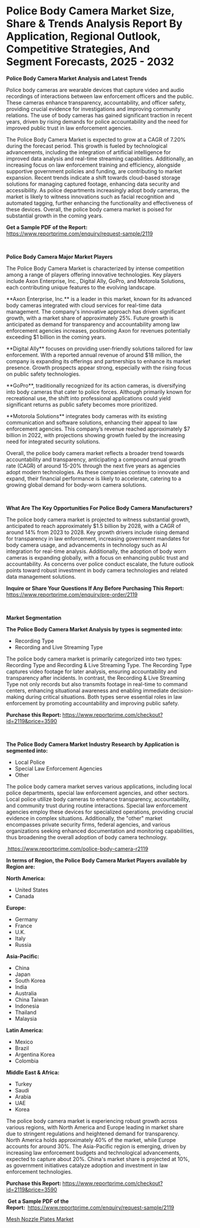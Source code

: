 <p><h1>Police Body Camera Market Size, Share & Trends Analysis Report By Application, Regional Outlook, Competitive Strategies, And Segment Forecasts, 2025 - 2032</h1></p><p><strong>Police Body Camera Market Analysis and Latest Trends</strong></p>
<p><p>Police body cameras are wearable devices that capture video and audio recordings of interactions between law enforcement officers and the public. These cameras enhance transparency, accountability, and officer safety, providing crucial evidence for investigations and improving community relations. The use of body cameras has gained significant traction in recent years, driven by rising demands for police accountability and the need for improved public trust in law enforcement agencies.</p><p>The Police Body Camera Market is expected to grow at a CAGR of 7.20% during the forecast period. This growth is fueled by technological advancements, including the integration of artificial intelligence for improved data analysis and real-time streaming capabilities. Additionally, an increasing focus on law enforcement training and efficiency, alongside supportive government policies and funding, are contributing to market expansion. Recent trends indicate a shift towards cloud-based storage solutions for managing captured footage, enhancing data security and accessibility. As police departments increasingly adopt body cameras, the market is likely to witness innovations such as facial recognition and automated tagging, further enhancing the functionality and effectiveness of these devices. Overall, the police body camera market is poised for substantial growth in the coming years.</p></p>
<p><strong>Get a Sample PDF of the Report:&nbsp;</strong> <a href="https://www.reportprime.com/enquiry/request-sample/2119?utm_campaign=2730&utm_medium=2&utm_source=Github&utm_content=ia&utm_term=18032025&utm_id=police-body-camera">https://www.reportprime.com/enquiry/request-sample/2119</a></p>
<p>&nbsp;</p>
<p><strong>Police Body Camera Major Market Players</strong></p>
<p><p>The Police Body Camera Market is characterized by intense competition among a range of players offering innovative technologies. Key players include Axon Enterprise, Inc., Digital Ally, GoPro, and Motorola Solutions, each contributing unique features to the evolving landscape.</p><p>**Axon Enterprise, Inc.** is a leader in this market, known for its advanced body cameras integrated with cloud services for real-time data management. The company's innovative approach has driven significant growth, with a market share of approximately 25%. Future growth is anticipated as demand for transparency and accountability among law enforcement agencies increases, positioning Axon for revenues potentially exceeding $1 billion in the coming years.</p><p>**Digital Ally** focuses on providing user-friendly solutions tailored for law enforcement. With a reported annual revenue of around $18 million, the company is expanding its offerings and partnerships to enhance its market presence. Growth prospects appear strong, especially with the rising focus on public safety technologies.</p><p>**GoPro**, traditionally recognized for its action cameras, is diversifying into body cameras that cater to police forces. Although primarily known for recreational use, the shift into professional applications could yield significant returns as public safety becomes more prioritized. </p><p>**Motorola Solutions** integrates body cameras with its existing communication and software solutions, enhancing their appeal to law enforcement agencies. This company’s revenue reached approximately $7 billion in 2022, with projections showing growth fueled by the increasing need for integrated security solutions. </p><p>Overall, the police body camera market reflects a broader trend towards accountability and transparency, anticipating a compound annual growth rate (CAGR) of around 15-20% through the next five years as agencies adopt modern technologies. As these companies continue to innovate and expand, their financial performance is likely to accelerate, catering to a growing global demand for body-worn camera solutions.</p></p>
<p>&nbsp;</p>
<p><strong>What Are The Key Opportunities For Police Body Camera Manufacturers?</strong></p>
<p><p>The police body camera market is projected to witness substantial growth, anticipated to reach approximately $1.5 billion by 2028, with a CAGR of around 14% from 2023 to 2028. Key growth drivers include rising demand for transparency in law enforcement, increasing government mandates for body camera usage, and advancements in technology such as AI integration for real-time analysis. Additionally, the adoption of body worn cameras is expanding globally, with a focus on enhancing public trust and accountability. As concerns over police conduct escalate, the future outlook points toward robust investment in body camera technologies and related data management solutions.</p></p>
<p><strong>Inquire or Share Your Questions If Any Before Purchasing This Report:</strong> <a href="https://www.reportprime.com/enquiry/pre-order/2119?utm_campaign=2730&utm_medium=2&utm_source=Github&utm_content=ia&utm_term=18032025&utm_id=police-body-camera">https://www.reportprime.com/enquiry/pre-order/2119</a></p>
<p>&nbsp;</p>
<p><strong>Market Segmentation</strong></p>
<p><strong>The Police Body Camera Market Analysis by types is segmented into:</strong></p>
<p><ul><li>Recording Type</li><li>Recording and Live Streaming Type</li></ul></p>
<p><p>The police body camera market is primarily categorized into two types: Recording Type and Recording & Live Streaming Type. The Recording Type captures video footage for later analysis, ensuring accountability and transparency after incidents. In contrast, the Recording & Live Streaming Type not only records but also transmits footage in real-time to command centers, enhancing situational awareness and enabling immediate decision-making during critical situations. Both types serve essential roles in law enforcement by promoting accountability and improving public safety.</p></p>
<p><strong>Purchase this Report:&nbsp;</strong><a href="https://www.reportprime.com/checkout?id=2119&price=3590&utm_campaign=2730&utm_medium=2&utm_source=Github&utm_content=ia&utm_term=18032025&utm_id=police-body-camera">https://www.reportprime.com/checkout?id=2119&price=3590</a></p>
<p>&nbsp;</p>
<p><strong>The Police Body Camera Market Industry Research by Application is segmented into:</strong></p>
<p><ul><li>Local Police</li><li>Special Law Enforcement Agencies</li><li>Other</li></ul></p>
<p><p>The police body camera market serves various applications, including local police departments, special law enforcement agencies, and other sectors. Local police utilize body cameras to enhance transparency, accountability, and community trust during routine interactions. Special law enforcement agencies employ these devices for specialized operations, providing crucial evidence in complex situations. Additionally, the "other" market encompasses private security firms, federal agencies, and various organizations seeking enhanced documentation and monitoring capabilities, thus broadening the overall adoption of body camera technology.</p></p>
<p><a href="https://www.reportprime.com/police-body-camera-r2119?utm_campaign=2730&utm_medium=2&utm_source=Github&utm_content=ia&utm_term=18032025&utm_id=police-body-camera">&nbsp;https://www.reportprime.com/police-body-camera-r2119</a></p>
<p><strong>In terms of Region, the Police Body Camera Market Players available by Region are:</strong></p>
<p>
    <p> <strong> North America: </strong>
        <ul>
            <li>United States</li>
            <li>Canada</li>
        </ul>
        </p> 
    <p> <strong> Europe: </strong>
        <ul>
            <li>Germany</li>
            <li>France</li>
            <li>U.K.</li>
            <li>Italy</li>
            <li>Russia</li>
        </ul>
        </p> 
    <p> <strong> Asia-Pacific: </strong>
        <ul>
            <li>China</li>
            <li>Japan</li>
            <li>South Korea</li>
            <li>India</li>
            <li>Australia</li>
            <li>China Taiwan</li>
            <li>Indonesia</li>
            <li>Thailand</li>
            <li>Malaysia</li>
        </ul>
        </p> 
    <p> <strong> Latin America: </strong>
        <ul>
            <li>Mexico</li>
            <li>Brazil</li>
            <li>Argentina Korea</li>
            <li>Colombia</li>
        </ul>
        </p> 
    <p> <strong> Middle East & Africa: </strong>
        <ul>
            <li>Turkey</li>
            <li>Saudi</li>
            <li>Arabia</li>
            <li>UAE</li>
            <li>Korea</li>
        </ul>
    </p>
    </p>
<p><p>The police body camera market is experiencing robust growth across various regions, with North America and Europe leading in market share due to stringent regulations and heightened demand for transparency. North America holds approximately 40% of the market, while Europe accounts for around 30%. The Asia-Pacific region is emerging, driven by increasing law enforcement budgets and technological advancements, expected to capture about 20%. China's market share is projected at 10%, as government initiatives catalyze adoption and investment in law enforcement technologies.</p></p>
<p><strong>Purchase this Report: </strong><a href="https://www.reportprime.com/checkout?id=2119&price=3590&utm_campaign=2730&utm_medium=2&utm_source=Github&utm_content=ia&utm_term=18032025&utm_id=police-body-camera">https://www.reportprime.com/checkout?id=2119&price=3590</a></p>
<p>&nbsp;<strong>Get a Sample PDF of the Report:&nbsp;&nbsp;</strong><a href="https://www.reportprime.com/enquiry/request-sample/2119?utm_campaign=2730&utm_medium=2&utm_source=Github&utm_content=ia&utm_term=18032025&utm_id=police-body-camera">https://www.reportprime.com/enquiry/request-sample/2119</a></p>
<p><strong></strong></p>
<p><p><a href="https://github.com/thapabylers2/Market-Research-Report-List-1/blob/main/mesh-nozzle-plates-market.md?utm_campaign=2730&utm_medium=2&utm_source=Github&utm_content=ia&utm_term=18032025&utm_id=police-body-camera">Mesh Nozzle Plates Market</a></p></p>